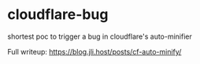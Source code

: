 # cloudflare-bug
shortest poc to trigger a bug in cloudflare's auto-minifier

Full writeup: https://blog.jli.host/posts/cf-auto-minify/
